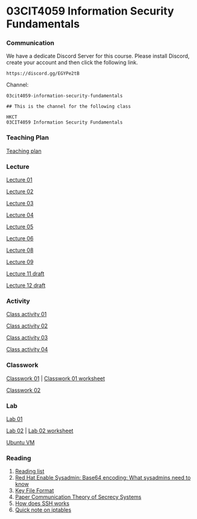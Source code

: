 # 03CIT4059 Information Security Fundamentals

### Communication


We have a dedicate Discord Server for this course.
Please install Discord, create your account and then click the following link.

```
https://discord.gg/EGYPe2tB
```

Channel:
```
03cit4059-information-security-fundamentals

## This is the channel for the following class

HKCT 
03CIT4059 Information Security Fundamentals
```

### Teaching Plan

[Teaching plan](https://ctihe-my.sharepoint.com/:b:/r/personal/garrickho_tutor_hkct_edu_hk/Documents/202301_03cit4059/plan/teaching_plan.pdf?csf=1&web=1&e=xhofd1)



### Lecture

[Lecture 01](https://ctihe-my.sharepoint.com/:b:/r/personal/garrickho_tutor_hkct_edu_hk/Documents/202301_03cit4059/lecture/01.00-Introduction.pdf?csf=1&web=1&e=sG7F1B)

[Lecture 02](https://ctihe-my.sharepoint.com/:b:/r/personal/garrickho_tutor_hkct_edu_hk/Documents/202301_03cit4059/lecture/02.00-Cybersecurity%20landscape.pdf?csf=1&web=1&e=9S33Vw)

[Lecture 03](https://ctihe-my.sharepoint.com/:b:/r/personal/garrickho_tutor_hkct_edu_hk/Documents/202301_03cit4059/lecture/03.00-IdentificationAndAuthentication.pdf?csf=1&web=1&e=PAzigl)

[Lecture 04](https://ctihe-my.sharepoint.com/:b:/r/personal/garrickho_tutor_hkct_edu_hk/Documents/202301_03cit4059/lecture/04.00-AuthorizationAccessControls.pdf?csf=1&web=1&e=1Ug7PG)

[Lecture 05](https://ctihe-my.sharepoint.com/:b:/r/personal/garrickho_tutor_hkct_edu_hk/Documents/202301_03cit4059/lecture/05.00-Audit%20and%20Accountability.pdf?csf=1&web=1&e=58YEJ8)

[Lecture 06](https://ctihe-my.sharepoint.com/:b:/r/personal/garrickho_tutor_hkct_edu_hk/Documents/202301_03cit4059/lecture/06.00-Network%20Security.pdf?csf=1&web=1&e=cDysKm)

[Lecture 08](https://ctihe-my.sharepoint.com/:b:/r/personal/garrickho_tutor_hkct_edu_hk/Documents/202301_03cit4059/lecture/08.00-Cryptograhy.pdf?csf=1&web=1&e=XFjOdq)

[Lecture 09](https://ctihe-my.sharepoint.com/:b:/r/personal/garrickho_tutor_hkct_edu_hk/Documents/202301_03cit4059/lecture/09.00-ComplianceLawsRegulation.pdf?csf=1&web=1&e=IUrSOe)

[Lecture 11 draft](https://ctihe-my.sharepoint.com/:b:/r/personal/garrickho_tutor_hkct_edu_hk/Documents/202301_03cit4059/lecture/11.00-OSSecurity.pdf?csf=1&web=1&e=s4coJK)

[Lecture 12 draft](https://ctihe-my.sharepoint.com/:b:/r/personal/garrickho_tutor_hkct_edu_hk/Documents/202301_03cit4059/lecture/12.00-ApplicationSecurity.pdf?csf=1&web=1&e=i6yGMb)

### Activity

[Class activity 01](https://ctihe-my.sharepoint.com/:b:/r/personal/garrickho_tutor_hkct_edu_hk/Documents/202301_03cit4059/lab/classactivity_01.00.pdf?csf=1&web=1&e=FVcadm)

[Class activity 02](https://ctihe-my.sharepoint.com/:b:/r/personal/garrickho_tutor_hkct_edu_hk/Documents/202301_03cit4059/lab/classactivity_02.00.pdf?csf=1&web=1&e=IU35tg)

[Class activity 03](https://ctihe-my.sharepoint.com/:b:/r/personal/garrickho_tutor_hkct_edu_hk/Documents/202301_03cit4059/lab/classactivity_03.00.pdf?csf=1&web=1&e=xwABFq)

[Class activity 04](https://ctihe-my.sharepoint.com/:b:/r/personal/garrickho_tutor_hkct_edu_hk/Documents/202301_03cit4059/lab/classactivity_04.00.pdf?csf=1&web=1&e=AfBcKF)

### Classwork

[Classwork 01](https://ctihe-my.sharepoint.com/:b:/r/personal/garrickho_tutor_hkct_edu_hk/Documents/202301_03cit4059/lab/cw_01.00.pdf?csf=1&web=1&e=Qy2YEj)
| [Classwork 01 worksheet](https://ctihe-my.sharepoint.com/:t:/r/personal/garrickho_tutor_hkct_edu_hk/Documents/202301_03cit4059/lab/cw_01.00_worksheet.md?csf=1&web=1&e=QDyteB)

[Classwork 02](https://ctihe-my.sharepoint.com/:b:/r/personal/garrickho_tutor_hkct_edu_hk/Documents/202301_03cit4059/lab/cw_02.00.pdf?csf=1&web=1&e=VQkLAh)

### Lab

[Lab 01](https://ctihe-my.sharepoint.com/:b:/r/personal/garrickho_tutor_hkct_edu_hk/Documents/202301_03cit4059/lab/lab_01.00.pdf?csf=1&web=1&e=6z0K9k)

[Lab 02](https://ctihe-my.sharepoint.com/:b:/r/personal/garrickho_tutor_hkct_edu_hk/Documents/202301_03cit4059/lab/lab_02.00.pdf?csf=1&web=1&e=8gQ0yA)
| [Lab 02 worksheet](https://ctihe-my.sharepoint.com/:t:/r/personal/garrickho_tutor_hkct_edu_hk/Documents/202301_03cit4059/lab/lab_02.00.worksheet.md?csf=1&web=1&e=crfZb3)

[Ubuntu VM](https://ctihe-my.sharepoint.com/:u:/r/personal/garrickho_tutor_hkct_edu_hk/Documents/202301_03cit4059/virtualbox/i386/Ununtu-22.04.ova?csf=1&web=1&e=pxpuno)

### Reading

1. [Reading list](https://ctihe-my.sharepoint.com/:b:/r/personal/garrickho_tutor_hkct_edu_hk/Documents/202301_03cit4059/plan/readinglist.pdf?csf=1&web=1&e=667UEZ)
1. [Red Hat Enable Sysadmin: Base64 encoding: What sysadmins need to know](https://ctihe-my.sharepoint.com/:b:/r/personal/garrickho_tutor_hkct_edu_hk/Documents/202301_03cit4059/reading/08.00-Base64.pdf?csf=1&web=1&e=02vxS3)
1. [Key File Format](https://ctihe-my.sharepoint.com/:b:/r/personal/garrickho_tutor_hkct_edu_hk/Documents/202301_03cit4059/reading/08.01-PEM.pdf?csf=1&web=1&e=0bdUra)
1. [Paper Communication Theory of Secrecy Systems](https://ctihe-my.sharepoint.com/:b:/r/personal/garrickho_tutor_hkct_edu_hk/Documents/202301_03cit4059/reading/Communication%20Theory%20of%20Secrecy%20Systems,%20shannon-secrecy.pdf?csf=1&web=1&e=AmREBK)
1. [How does SSH works](https://ctihe-my.sharepoint.com/:b:/r/personal/garrickho_tutor_hkct_edu_hk/Documents/202301_03cit4059/reading/08.02-SSH.pdf?csf=1&web=1&e=XZfZpe)
1. [Quick note on iptables](https://ctihe-my.sharepoint.com/:b:/r/personal/garrickho_tutor_hkct_edu_hk/Documents/202301_03cit4059/reading/06.02-Firewall%20iptables.pdf?csf=1&web=1&e=rVYPwq)
